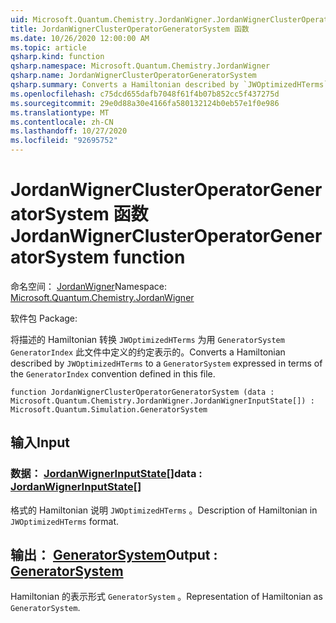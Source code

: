 ```yaml
---
uid: Microsoft.Quantum.Chemistry.JordanWigner.JordanWignerClusterOperatorGeneratorSystem
title: JordanWignerClusterOperatorGeneratorSystem 函数
ms.date: 10/26/2020 12:00:00 AM
ms.topic: article
qsharp.kind: function
qsharp.namespace: Microsoft.Quantum.Chemistry.JordanWigner
qsharp.name: JordanWignerClusterOperatorGeneratorSystem
qsharp.summary: Converts a Hamiltonian described by `JWOptimizedHTerms` to a `GeneratorSystem` expressed in terms of the `GeneratorIndex` convention defined in this file.
ms.openlocfilehash: c75dcd655dafb7048f61f4b07b852cc5f437275d
ms.sourcegitcommit: 29e0d88a30e4166fa580132124b0eb57e1f0e986
ms.translationtype: MT
ms.contentlocale: zh-CN
ms.lasthandoff: 10/27/2020
ms.locfileid: "92695752"
---
```

# <a name="jordanwignerclusteroperatorgeneratorsystem-function"></a><span data-ttu-id="87825-102">JordanWignerClusterOperatorGeneratorSystem 函数</span><span class="sxs-lookup"><span data-stu-id="87825-102">JordanWignerClusterOperatorGeneratorSystem function</span></span>

<span data-ttu-id="87825-103">命名空间： [JordanWigner](xref:Microsoft.Quantum.Chemistry.JordanWigner)</span><span class="sxs-lookup"><span data-stu-id="87825-103">Namespace: [Microsoft.Quantum.Chemistry.JordanWigner](xref:Microsoft.Quantum.Chemistry.JordanWigner)</span></span>

<span data-ttu-id="87825-104">软件包 [](https://nuget.org/packages/)</span><span class="sxs-lookup"><span data-stu-id="87825-104">Package: [](https://nuget.org/packages/)</span></span>


<span data-ttu-id="87825-105">将描述的 Hamiltonian 转换 `JWOptimizedHTerms` 为用 `GeneratorSystem` `GeneratorIndex` 此文件中定义的约定表示的。</span><span class="sxs-lookup"><span data-stu-id="87825-105">Converts a Hamiltonian described by `JWOptimizedHTerms` to a `GeneratorSystem` expressed in terms of the `GeneratorIndex` convention defined in this file.</span></span>

```qsharp
function JordanWignerClusterOperatorGeneratorSystem (data : Microsoft.Quantum.Chemistry.JordanWigner.JordanWignerInputState[]) : Microsoft.Quantum.Simulation.GeneratorSystem
```


## <a name="input"></a><span data-ttu-id="87825-106">输入</span><span class="sxs-lookup"><span data-stu-id="87825-106">Input</span></span>

### <a name="data--jordanwignerinputstate"></a><span data-ttu-id="87825-107">数据： [JordanWignerInputState](xref:Microsoft.Quantum.Chemistry.JordanWigner.JordanWignerInputState)[]</span><span class="sxs-lookup"><span data-stu-id="87825-107">data : [JordanWignerInputState](xref:Microsoft.Quantum.Chemistry.JordanWigner.JordanWignerInputState)[]</span></span>

<span data-ttu-id="87825-108">格式的 Hamiltonian 说明 `JWOptimizedHTerms` 。</span><span class="sxs-lookup"><span data-stu-id="87825-108">Description of Hamiltonian in `JWOptimizedHTerms` format.</span></span>



## <a name="output--generatorsystem"></a><span data-ttu-id="87825-109">输出： [GeneratorSystem](xref:Microsoft.Quantum.Simulation.GeneratorSystem)</span><span class="sxs-lookup"><span data-stu-id="87825-109">Output : [GeneratorSystem](xref:Microsoft.Quantum.Simulation.GeneratorSystem)</span></span>

<span data-ttu-id="87825-110">Hamiltonian 的表示形式 `GeneratorSystem` 。</span><span class="sxs-lookup"><span data-stu-id="87825-110">Representation of Hamiltonian as `GeneratorSystem`.</span></span>